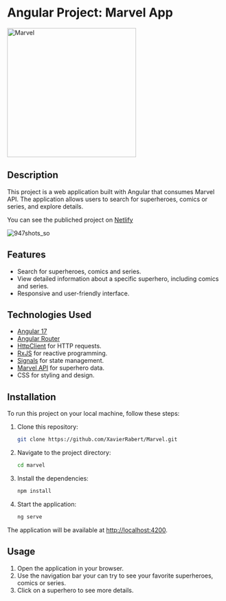 # Angular Project: Marvel App

<a href="https://www.marvel.com/" target="_blank">
  <img src="https://upload.wikimedia.org/wikipedia/commons/b/b9/Marvel_Logo.svg" alt="Marvel" style="width:300px;">
</a>

## Description

This project is a web application built with Angular that consumes Marvel API. The application allows users to search for superheroes, comics or series, and explore details.

You can see the publiched project on [Netlify](https://landing-angular-marvel.netlify.app/)

![947shots_so](https://github.com/XavierRabert/Marvel/assets/115178344/16329134-4602-453e-ae36-6eca316faf34)


## Features

- Search for superheroes, comics and series.
- View detailed information about a specific superhero, including comics and series.
- Responsive and user-friendly interface.

## Technologies Used

- [Angular 17](https://angular.io/)
- [Angular Router](https://angular.io/guide/router)
- [HttpClient](https://angular.io/guide/http) for HTTP requests.
- [RxJS](https://rxjs.dev/) for reactive programming.
- [Signals](https://angular.io/guide/signals) for state management.
- [Marvel API](https://developer.marvel.com/docs) for superhero data.
- CSS for styling and design.

## Installation

To run this project on your local machine, follow these steps:

1. Clone this repository:
    ```bash
    git clone https://github.com/XavierRabert/Marvel.git
    ```

2. Navigate to the project directory:
    ```bash
    cd marvel
    ```

3. Install the dependencies:
    ```bash
    npm install
    ```

4. Start the application:
    ```bash
    ng serve
    ```

The application will be available at [http://localhost:4200](http://localhost:4200).


## Usage

1. Open the application in your browser.
2. Use the navigation bar your can try to see your favorite superheroes, comics or series.
3. Click on a superhero to see more details.
